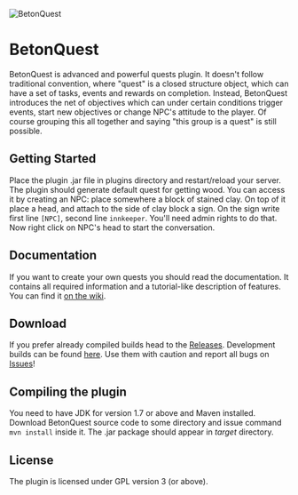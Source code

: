 ![BetonQuest](http://betonquest.betoncraft.pl/logo.png)

BetonQuest
==========                                 

BetonQuest is advanced and powerful quests plugin. It doesn't follow traditional
convention, where "quest" is a closed structure object, which can have a set of
tasks, events and rewards on completion. Instead, BetonQuest introduces the net
of objectives which can under certain conditions trigger events, start new
objectives or change NPC's attitude to the player. Of course grouping this all
together and saying "this group is a quest" is still possible.

Getting Started
---------------

Place the plugin .jar file in plugins directory and restart/reload your server.
The plugin should generate default quest for getting wood. You can access it by
creating an NPC: place somewhere a block of stained clay. On top of it place a
head, and attach to the side of clay block a sign. On the sign write first line
`[NPC]`, second line `innkeeper`. You'll need admin rights to do that. Now right
click on NPC's head to start the conversation.

Documentation
-------------

If you want to create your own quests you should read the documentation.
It contains all required information and a tutorial-like description of features.
You can find it [on the wiki](https://github.com/Co0sh/BetonQuest/wiki).

Download
--------

If you prefer already compiled builds head to the
[Releases](https://github.com/Co0sh/BetonQuest/releases).
Development builds can be found [here](http://betonquest.betoncraft.pl).
Use them with caution and report all bugs on 
[Issues](https://github.com/Co0sh/BetonQuest/issues)!

Compiling the plugin
--------------------

You need to have JDK for version 1.7 or above and Maven installed. Download
BetonQuest source code to some directory and issue command `mvn install`
inside it. The .jar package should appear in _target_ directory.

License
-------

The plugin is licensed under GPL version 3 (or above).
